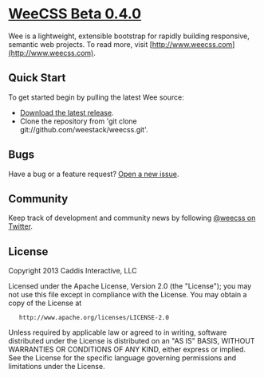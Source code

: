 # [WeeCSS Beta 0.4.0](https://github.com/weestack/weecss)

Wee is a lightweight, extensible bootstrap for rapidly building responsive, semantic web projects. To read more, visit [http://www.weecss.com](http://www.weecss.com).


## Quick Start

To get started begin by pulling the latest Wee source:

* [Download the latest release](https://github.com/weestack/weecss/archive/master.zip).
* Clone the repository from 'git clone git://github.com/weestack/weecss.git'.


## Bugs

Have a bug or a feature request? [Open a new issue](https://github.com/weestack/weecss/issues).


## Community

Keep track of development and community news by following [@weecss on Twitter](https://twitter.com/weecss).


## License

Copyright 2013 Caddis Interactive, LLC

   Licensed under the Apache License, Version 2.0 (the "License");
   you may not use this file except in compliance with the License.
   You may obtain a copy of the License at

       http://www.apache.org/licenses/LICENSE-2.0

   Unless required by applicable law or agreed to in writing, software
   distributed under the License is distributed on an "AS IS" BASIS,
   WITHOUT WARRANTIES OR CONDITIONS OF ANY KIND, either express or implied.
   See the License for the specific language governing permissions and
   limitations under the License.